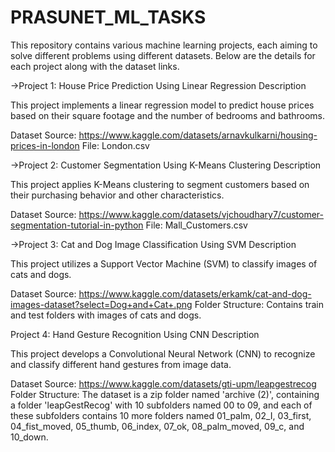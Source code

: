 # PRASUNET_ML_TASKS

This repository contains various machine learning projects, each aiming to solve different problems using different datasets. 
Below are the details for each project along with the dataset links.

->Project 1: House Price Prediction Using Linear Regression
Description

This project implements a linear regression model to predict house prices based on their square footage and the number of bedrooms and bathrooms.

Dataset
Source: https://www.kaggle.com/datasets/arnavkulkarni/housing-prices-in-london
File: London.csv

->Project 2: Customer Segmentation Using K-Means Clustering
Description

This project applies K-Means clustering to segment customers based on their purchasing behavior and other characteristics.

Dataset
Source: https://www.kaggle.com/datasets/vjchoudhary7/customer-segmentation-tutorial-in-python
File: Mall_Customers.csv

->Project 3: Cat and Dog Image Classification Using SVM
Description

This project utilizes a Support Vector Machine (SVM) to classify images of cats and dogs.

Dataset
Source: https://www.kaggle.com/datasets/erkamk/cat-and-dog-images-dataset?select=Dog+and+Cat+.png
Folder Structure: Contains train and test folders with images of cats and dogs.

Project 4: Hand Gesture Recognition Using CNN
Description

This project develops a Convolutional Neural Network (CNN) to recognize and classify different hand gestures from image data.

Dataset
Source: https://www.kaggle.com/datasets/gti-upm/leapgestrecog
Folder Structure: The dataset is a zip folder named 'archive (2)', containing a folder 'leapGestRecog' with 10 subfolders named 00 to 09, and each 
of these subfolders contains 10 more folders named 01_palm, 02_I, 03_first, 04_fist_moved, 05_thumb, 06_index, 07_ok, 08_palm_moved, 09_c, and 10_down.
